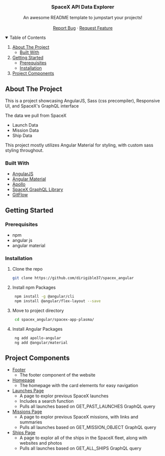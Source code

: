 <p align="center">
  <h3 align="center">SpaceX API Data Explorer</h3>

  <p align="center">
    An awesome README template to jumpstart your projects!
    <br />
    <br />
    <a href="https://github.com/dirigible37/spacex_angular/issues">Report Bug</a>
    ·
    <a href="https://github.com/dirigible37/spacex_angular/issues">Request Feature</a>
  </p>
</p>



<!-- TABLE OF CONTENTS -->
<details open="open">
  <summary>Table of Contents</summary>
  <ol>
    <li>
      <a href="#about-the-project">About The Project</a>
      <ul>
        <li><a href="#built-with">Built With</a></li>
      </ul>
    </li>
    <li>
      <a href="#getting-started">Getting Started</a>
      <ul>
        <li><a href="#prerequisites">Prerequisites</a></li>
        <li><a href="#installation">Installation</a></li>
      </ul>
    </li>
    <li><a href="#project-components">Project Components</a></li>
  </ol>
</details>



<!-- ABOUT THE PROJECT -->
## About The Project
This is a project showcasing AngularJS, Sass (css precompiler), Responsive UI, and SpaceX's GraphQL interface

The data we pull from SpaceX
* Launch Data
* Mission Data
* Ship Data

This project mostly utilizes Angular Material for styling, with custom sass styling throughout. 

### Built With

* [AngularJS](https://angularjs.org/)
* [Angular Material](https://material.angular.io/)
* [Apollo](https://www.apollographql.com/)
* [SpaceX GraphQL Library](https://api.spacex.land/graphql/)
* [GitFlow](https://www.atlassian.com/git/tutorials/comparing-workflows/gitflow-workflow)



<!-- GETTING STARTED -->
## Getting Started

### Prerequisites
* npm
* angular js
* angular material

### Installation

1. Clone the repo
   ```sh
   git clone https://github.com/dirigible37/spacex_angular
   ```
2. Install npm Packages
   ```sh
    npm install -g @angular/cli
    npm install @angular/flex-layout --save
   ```
3. Move to project directory
   ```sh
    cd spacex_angular/spacex-app-plasma/
   ```
4. Install Angular Packages
   ```sh
    ng add apollo-angular
    ng add @angular/material
   ```


<!-- COMPONENTS -->
## Project Components

* [Footer](https://github.com/dirigible37/spacex_angular/tree/develop/spacex-app-plasma/src/app/footer)
  * The footer component of the website
* [Homepage](https://github.com/dirigible37/spacex_angular/tree/develop/spacex-app-plasma/src/app/homepage)
  * The homepage with the card elements for easy navigation
* [Launches Page](https://github.com/dirigible37/spacex_angular/tree/develop/spacex-app-plasma/src/app/launches)
  * A page to explor previous SpaceX launches
  * Includes a search function
  * Pulls all launches based on GET_PAST_LAUNCHES GraphQL query
* [Missions Page](https://github.com/dirigible37/spacex_angular/tree/develop/spacex-app-plasma/src/app/missions)
  * A page to explor previous SpaceX missions, with links and summaries
  * Pulls all launches based on GET_MISSION_OBJECT GraphQL query
* [Ships Page](https://github.com/dirigible37/spacex_angular/tree/develop/spacex-app-plasma/src/app/ships)
  * A page to explor all of the ships in the SpaceX fleet, along with websites and photos
  * Pulls all launches based on GET_ALL_SHIPS GraphQL query